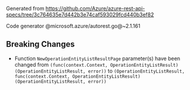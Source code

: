 Generated from https://github.com/Azure/azure-rest-api-specs/tree/3c764635e7d442b3e74caf593029fcd440b3ef82

Code generator @microsoft.azure/autorest.go@~2.1.161

## Breaking Changes

- Function `NewOperationEntityListResultPage` parameter(s) have been changed from `(func(context.Context, OperationEntityListResult) (OperationEntityListResult, error))` to `(OperationEntityListResult, func(context.Context, OperationEntityListResult) (OperationEntityListResult, error))`
